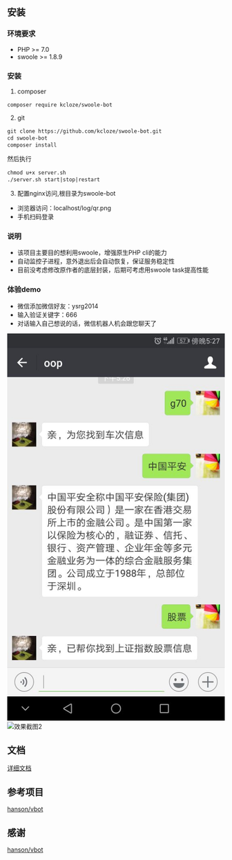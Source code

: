 
## 安装

### 环境要求

* PHP >= 7.0
* swoole >= 1.8.9

### 安装


1. composer

```
composer require kcloze/swoole-bot
```

2. git

```
git clone https://github.com/kcloze/swoole-bot.git
cd swoole-bot
composer install
```

然后执行

``` 
chmod u+x server.sh
./server.sh start|stop|restart

``` 
3. 配置nginx访问,根目录为swoole-bot
* 浏览器访问：localhost/log/qr.png
* 手机扫码登录






### 说明
* 该项目主要目的想利用swoole，增强原生PHP cli的能力
* 自动监控子进程，意外退出后会自动恢复，保证服务稳定性
* 目前没考虑修改原作者的底层封装，后期可考虑用swoole task提高性能

### 体验demo
* 微信添加微信好友：ysrg2014
* 输入验证关键字：666
* 对话输入自己想说的话，微信机器人机会跟您聊天了

![效果截图1](swoole-bot-demo-1.jpg)
![效果截图2](swoole-bot-demo-2.jpg)


## 文档

[详细文档](https://github.com/HanSon/vbot/wiki)




## 参考项目

[hanson/vbot](https://github.com/HanSon/vbot)


## 感谢

[hanson/vbot](https://github.com/HanSon/vbot)

